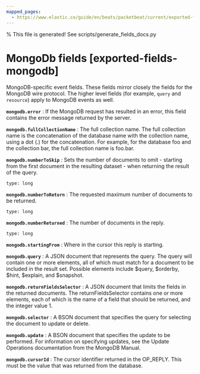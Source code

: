 ```yaml
---
mapped_pages:
  - https://www.elastic.co/guide/en/beats/packetbeat/current/exported-fields-mongodb.html
---
```


% This file is generated! See scripts/generate_fields_docs.py

# MongoDb fields [exported-fields-mongodb]

MongoDB-specific event fields. These fields mirror closely the fields for the MongoDB wire protocol. The higher level fields (for example, `query` and `resource`) apply to MongoDB events as well.

**`mongodb.error`**
:   If the MongoDB request has resulted in an error, this field contains the error message returned by the server.


**`mongodb.fullCollectionName`**
:   The full collection name. The full collection name is the concatenation of the database name with the collection name, using a dot (.) for the concatenation. For example, for the database foo and the collection bar, the full collection name is foo.bar.


**`mongodb.numberToSkip`**
:   Sets the number of documents to omit - starting from the first document in the resulting dataset - when returning the result of the query.

    type: long


**`mongodb.numberToReturn`**
:   The requested maximum number of documents to be returned.

    type: long


**`mongodb.numberReturned`**
:   The number of documents in the reply.

    type: long


**`mongodb.startingFrom`**
:   Where in the cursor this reply is starting.


**`mongodb.query`**
:   A JSON document that represents the query. The query will contain one or more elements, all of which must match for a document to be included in the result set. Possible elements include $query, $orderby, $hint, $explain, and $snapshot.


**`mongodb.returnFieldsSelector`**
:   A JSON document that limits the fields in the returned documents. The returnFieldsSelector contains one or more elements, each of which is the name of a field that should be returned, and the integer value 1.


**`mongodb.selector`**
:   A BSON document that specifies the query for selecting the document to update or delete.


**`mongodb.update`**
:   A BSON document that specifies the update to be performed. For information on specifying updates, see the Update Operations documentation from the MongoDB Manual.


**`mongodb.cursorId`**
:   The cursor identifier returned in the OP_REPLY. This must be the value that was returned from the database.


